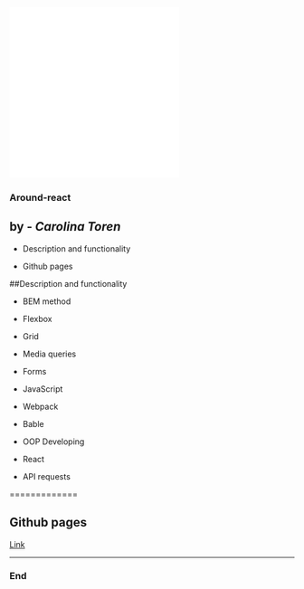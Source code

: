 <img src="/src/images/logo.svg" width="300" height="300">

### Around-react

## by - _Carolina Toren_

- Description and functionality

- Github pages

##Description and functionality

- BEM method

- Flexbox

- Grid

- Media queries

- Forms

- JavaScript

- Webpack

- Bable

- OOP Developing

- React

- API requests

=============

## Github pages

[Link](https://carolina-toren.github.io/around-react/)

---

### End
